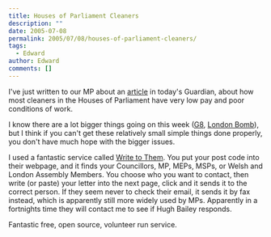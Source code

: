 ```yaml
---
title: Houses of Parliament Cleaners
description: ""
date: 2005-07-08
permalink: 2005/07/08/houses-of-parliament-cleaners/
tags:
  - Edward
author: Edward
comments: []
---
```


I\'ve just written to our MP about an [article][1] in today\'s Guardian,
about how most cleaners in the Houses of Parliament have very low pay
and poor conditions of work.

I know there are a lot bigger things going on this week ([G8][2],
[London Bomb][3]), but I think if you can\'t get these relatively small
simple things done properly, you don\'t have much hope with the bigger
issues.

I used a fantastic service called [Write to Them][4]. You put your post
code into their webpage, and it finds your Councillors, MP, MEPs, MSPs,
or Welsh and London Assembly Members. You choose who you want to
contact, then write (or paste) your letter into the next page, click and
it sends it to the correct person. If they seem never to check their
email, it sends it by fax instead, which is apparently still more widely
used by MPs. Apparently in a fortnights time they will contact me to see
if Hugh Bailey responds.

Fantastic free, open source, volunteer run service.



[1]: https://www.guardian.co.uk/g2/story/0,,1523774,00.html
[2]: https://www.makepovertyhistory.org/
[3]: https://news.bbc.co.uk/1/hi/in_depth/uk/2005/london_explosions/default.stm
[4]: https://www.writetothem.com/
